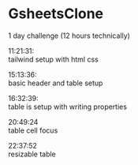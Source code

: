 # GsheetsClone
1 day challenge (12 hours technically)

11:21:31:<br>
tailwind setup with html css

15:13:36:<br>
basic header and table setup


16:32:39:<br>
table is setup with writing properties

20:49:24<br>
table cell focus

22:37:52<br>
resizable table